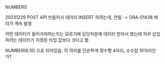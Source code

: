NUMBER()

20231229 
POST API 만들어서 데이터 INSERT 하려는데, 안됨 
-> ORA-01438 에러가 계속 발생 

어떤 데이터가 들어가야하는지는 모르기에 담당자분께 데이터 받아서 했는데 자꾸 삽입하려는 데이터가 지정된 타입 값보다 크다고 함. 

NUMBER(6,10) 으로 되어있음. 
이 의미를 단순하게 정수형 4자리, 소수점 10자리인가? 
